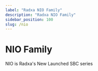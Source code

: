```yaml
---
label: "Radxa NIO Family"
description: "Radxa NIO Family"
sidebar_position: 100
slug: /nio
---
```


# NIO Family

NIO is Radxa's New Launched SBC series

<DocCardList />
